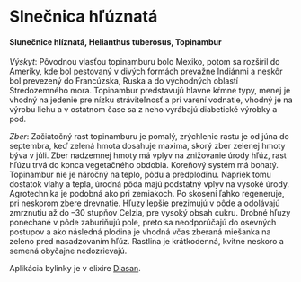Slnečnica hľúznatá
==================

#### Slunečnice hlíznatá, Helianthus tuberosus, Topinambur

*Výskyt*: Pôvodnou vlasťou topinamburu bolo Mexiko, potom sa rozšíril do
Ameriky, kde bol pestovaný v divých formách prevažne Indiánmi a neskôr bol
prevezený do Francúzska, Ruska a do východných oblastí Stredozemného mora.
Topinambur predstavujú hlavne kŕmne typy, menej je vhodný na jedenie pre nízku
stráviteľnosť a pri varení vodnatie, vhodný je na výrobu liehu a v ostatnom čase
sa z neho vyrábajú diabetické výrobky a pod.

*Zber*: Začiatočný rast topinamburu je pomalý, zrýchlenie rastu je od júna do
septembra, keď zelená hmota dosahuje maxima, skorý zber zelenej hmoty býva v
júli. Zber nadzemnej hmoty má vplyv na znižovanie úrody hľúz, rast hľúzu trvá do
konca vegetačného obdobia. Koreňový systém má bohatý. Topinambur nie je náročný
na teplo, pôdu a predplodinu. Napriek tomu dostatok vlahy a tepla, úrodná pôda
majú podstatný vplyv na vysoké úrody. Agrotechnika je podobná ako pri zemiakoch.
Po skosení ľahko regeneruje, pri neskorom zbere drevnatie. Hľuzy lepšie
prezimujú v pôde a odolávajú zmrznutiu až do –30 stupňov Celzia, pre vysoký
obsah cukru. Drobné hľuzy ponechané v pôde zaburiňujú pole, preto sa
neodporúčajú do osevných postupov a ako následná plodina je vhodná včas zberaná
miešanka na zeleno pred nasadzovaním hľúz. Rastlina je krátkodenná, kvitne
neskoro a semená obyčajne nedozrievajú.

Aplikácia bylinky je v elixire [Diasan](/sip/elixiry/diasan).
